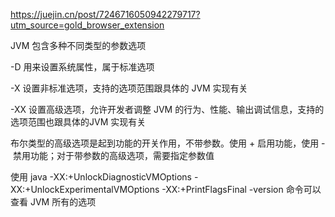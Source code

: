 https://juejin.cn/post/7246716050942279717?utm_source=gold_browser_extension

JVM 包含多种不同类型的参数选项

-D 用来设置系统属性，属于标准选项

-X 设置非标准选项，支持的选项范围跟具体的 JVM 实现有关

-XX 设置高级选项，允许开发者调整 JVM 的行为、性能、输出调试信息，支持的选项范围也跟具体的JVM 实现有关

布尔类型的高级选项是起到功能的开关作用，不带参数。使用 + 启用功能，使用 - 禁用功能；对于带参数的高级选项，需要指定参数值

使用 java -XX:+UnlockDiagnosticVMOptions -XX:+UnlockExperimentalVMOptions -XX:+PrintFlagsFinal -version 命令可以查看 JVM 所有的选项